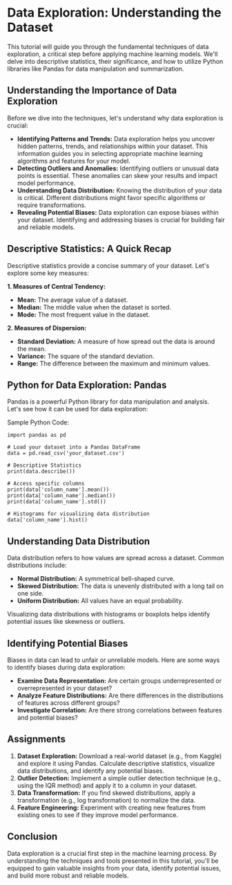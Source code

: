 # Data Exploration: Understanding the Dataset

This tutorial will guide you through the fundamental techniques of data exploration, a critical step before applying machine learning models. We'll delve into descriptive statistics, their significance, and how to utilize Python libraries like Pandas for data manipulation and summarization.

## Understanding the Importance of Data Exploration

Before we dive into the techniques, let's understand why data exploration is crucial:

* **Identifying Patterns and Trends:** Data exploration helps you uncover hidden patterns, trends, and relationships within your dataset. This information guides you in selecting appropriate machine learning algorithms and features for your model.
* **Detecting Outliers and Anomalies:** Identifying outliers or unusual data points is essential. These anomalies can skew your results and impact model performance.
* **Understanding Data Distribution:** Knowing the distribution of your data is critical. Different distributions might favor specific algorithms or require transformations.
* **Revealing Potential Biases:** Data exploration can expose biases within your dataset. Identifying and addressing biases is crucial for building fair and reliable models.

## Descriptive Statistics: A Quick Recap

Descriptive statistics provide a concise summary of your dataset. Let's explore some key measures:

**1. Measures of Central Tendency:**

* **Mean:** The average value of a dataset.
* **Median:** The middle value when the dataset is sorted.
* **Mode:** The most frequent value in the dataset.

**2. Measures of Dispersion:**

* **Standard Deviation:** A measure of how spread out the data is around the mean.
* **Variance:** The square of the standard deviation.
* **Range:** The difference between the maximum and minimum values.

## Python for Data Exploration: Pandas

Pandas is a powerful Python library for data manipulation and analysis. Let's see how it can be used for data exploration:

Sample Python Code: 

```{language}
import pandas as pd

# Load your dataset into a Pandas DataFrame
data = pd.read_csv('your_dataset.csv')

# Descriptive Statistics
print(data.describe())

# Access specific columns
print(data['column_name'].mean())
print(data['column_name'].median())
print(data['column_name'].std())

# Histograms for visualizing data distribution
data['column_name'].hist()
```

## Understanding Data Distribution

Data distribution refers to how values are spread across a dataset.  Common distributions include:

* **Normal Distribution:** A symmetrical bell-shaped curve.
* **Skewed Distribution:**  The data is unevenly distributed with a long tail on one side.
* **Uniform Distribution:** All values have an equal probability.

Visualizing data distributions with histograms or boxplots helps identify potential issues like skewness or outliers.

## Identifying Potential Biases

Biases in data can lead to unfair or unreliable models. Here are some ways to identify biases during data exploration:

* **Examine Data Representation:** Are certain groups underrepresented or overrepresented in your dataset?
* **Analyze Feature Distributions:**  Are there differences in the distributions of features across different groups?
* **Investigate Correlation:** Are there strong correlations between features and potential biases?

## Assignments

1. **Dataset Exploration:** Download a real-world dataset (e.g., from Kaggle) and explore it using Pandas. Calculate descriptive statistics, visualize data distributions, and identify any potential biases.
2. **Outlier Detection:**  Implement a simple outlier detection technique (e.g., using the IQR method) and apply it to a column in your dataset. 
3. **Data Transformation:** If you find skewed distributions, apply a transformation (e.g., log transformation) to normalize the data. 
4. **Feature Engineering:**  Experiment with creating new features from existing ones to see if they improve model performance.

## Conclusion

Data exploration is a crucial first step in the machine learning process. By understanding the techniques and tools presented in this tutorial, you'll be equipped to gain valuable insights from your data, identify potential issues, and build more robust and reliable models. 
